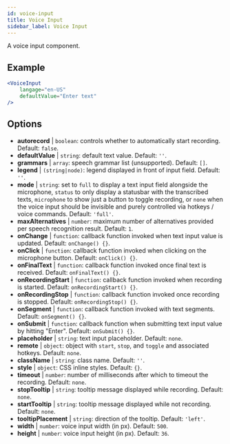 ```yaml
---
id: voice-input
title: Voice Input
sidebar_label: Voice Input
---
```


A voice input component.

## Example

```jsx live
<VoiceInput
    langage="en-US"
    defaultValue="Enter text"
/>
```



## Options

* __autorecord__ | `boolean`: controls whether to automatically start recording. Default: `false`.
* __defaultValue__ | `string`: default text value. Default: `''`.
* __grammars__ | `array`: speech grammar list (unsupported). Default: `[]`.
* __legend__ | `(string|node)`: legend displayed in front of input field. Default: `''`.
* __mode__ | `string`: set to `full` to display a text input field alongside the microphone, `status` to only display a statusbar with the transcribed texts, `microphone` to show just a button to toggle recording, or `none` when the voice input should be invisible and purely controlled via hotkeys / voice commands. Default: `'full'`.
* __maxAlternatives__ | `number`: maximum number of alternatives provided per speech recognition result. Default: `1`.
* __onChange__ | `function`: callback function invoked when text input value is updated. Default: `onChange() {}`.
* __onClick__ | `function`: callback function invoked when clicking on the microphone button. Default: `onClick() {}`.
* __onFinalText__ | `function`: callback function invoked once final text is received. Default: `onFinalText() {}`.
* __onRecordingStart__ | `function`: callback function invoked when recording is started. Default: `onRecordingStart() {}`.
* __onRecordingStop__ | `function`: callback function invoked once recording is stopped. Default: `onRecordingStop() {}`.
* __onSegment__ | `function`: callback function invoked with text segments. Default: `onSegment() {}`.
* __onSubmit__ | `function`: callback function when submitting text input value by hitting "Enter". Default: `onSubmit() {}`.
* __placeholder__ | `string`: text input placeholder. Default: `none`.
* __remote__ | `object`: object with `start`, `stop`, and `toggle` and associated hotkeys. Default: `none`.
* __className__ | `string`: class name. Default: `''`.
* __style__ | `object`: CSS inline styles. Default: `{}`.
* __timeout__ | `number`: number of milliseconds after which to timeout the recording. Default: `none`.
* __stopTooltip__ | `string`: tooltip message displayed while recording. Default: `none`.
* __startTooltip__ | `string`: tooltip message displayed while not recording. Default: `none`.
* __tooltipPlacement__ | `string`: direction of the tooltip. Default: `'left'`.
* __width__ | `number`: voice input width (in px). Default: `500`.
* __height__ | `number`: voice input height (in px). Default: `36`.
